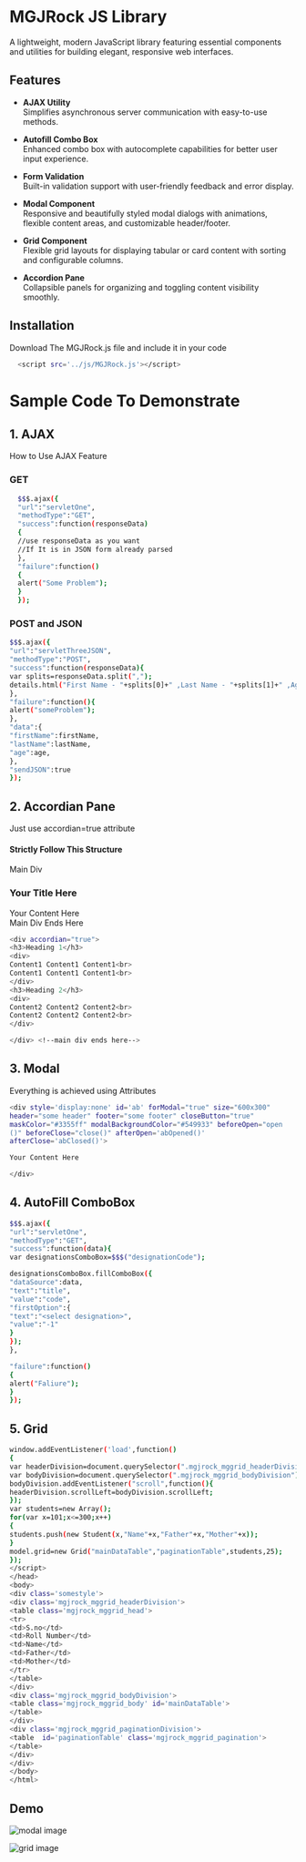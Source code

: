 # MGJRock JS Library

A lightweight, modern JavaScript library featuring essential components and utilities for building elegant, responsive web interfaces.

## Features

- **AJAX Utility**  
  Simplifies asynchronous server communication with easy-to-use methods.

- **Autofill Combo Box**  
  Enhanced combo box with autocomplete capabilities for better user input experience.

- **Form Validation**  
  Built-in validation support with user-friendly feedback and error display.

- **Modal Component**  
  Responsive and beautifully styled modal dialogs with animations, flexible content areas, and customizable header/footer.

- **Grid Component**  
  Flexible grid layouts for displaying tabular or card content with sorting and configurable columns.

- **Accordion Pane**  
  Collapsible panels for organizing and toggling content visibility smoothly.
## Installation

Download The MGJRock.js file and include it in your code
```bash
  <script src='../js/MGJRock.js'></script>
```
# Sample Code To Demonstrate
## 1. AJAX
How to Use AJAX Feature

### GET 
```bash
  $$$.ajax({
  "url":"servletOne",
  "methodType":"GET",
  "success":function(responseData)
  {
  //use responseData as you want 
  //If It is in JSON form already parsed
  },
  "failure":function()
  {
  alert("Some Problem");
  }
  });
```

### POST and JSON
```bash
$$$.ajax({
"url":"servletThreeJSON",
"methodType":"POST",
"success":function(responseData){
var splits=responseData.split(",");
details.html("First Name - "+splits[0]+" ,Last Name - "+splits[1]+" ,Age - "+splits[2]);
},
"failure":function(){
alert("someProblem");
},
"data":{
"firstName":firstName,
"lastName":lastName,
"age":age,
},
"sendJSON":true
});
```

## 2. Accordian Pane
Just use accordian=true attribute
#### Strictly Follow This Structure
 Main Div
    <h3>Your Title Here</h3>
    <div>Your Content Here</div>
  Main Div Ends Here  
```bash
<div accordian="true">
<h3>Heading 1</h3>
<div>
Content1 Content1 Content1<br>
Content1 Content1 Content1<br>
</div>
<h3>Heading 2</h3>
<div>
Content2 Content2 Content2<br>
Content2 Content2 Content2<br>
</div>

</div> <!--main div ends here-->
```

## 3. Modal

Everything is achieved using Attributes
```bash
<div style='display:none' id='ab' forModal="true" size="600x300" 
header="some header" footer="some footer" closeButton="true" 
maskColor="#3355ff" modalBackgroundColor="#549933" beforeOpen="open
()" beforeClose="close()" afterOpen='abOpened()' 
afterClose='abClosed()'>

Your Content Here

</div>

```

## 4. AutoFill ComboBox
```bash
$$$.ajax({
"url":"servletOne",
"methodType":"GET",
"success":function(data){
var designationsComboBox=$$$("designationCode");

designationsComboBox.fillComboBox({
"dataSource":data,
"text":"title",
"value":"code",
"firstOption":{
"text":"<select designation>",
"value":"-1"
}
});
},

"failure":function()
{
alert("Faliure");
}
});
```

## 5. Grid

```bash
window.addEventListener('load',function()
{
var headerDivision=document.querySelector(".mgjrock_mggrid_headerDivision");
var bodyDivision=document.querySelector(".mgjrock_mggrid_bodyDivision");
bodyDivision.addEventListener("scroll",function(){
headerDivision.scrollLeft=bodyDivision.scrollLeft;
});
var students=new Array();
for(var x=101;x<=300;x++)
{
students.push(new Student(x,"Name"+x,"Father"+x,"Mother"+x));
}
model.grid=new Grid("mainDataTable","paginationTable",students,25);
});
</script>
</head>
<body>
<div class='somestyle'>
<div class='mgjrock_mggrid_headerDivision'>
<table class='mgjrock_mggrid_head'>
<tr>
<td>S.no</td>
<td>Roll Number</td>
<td>Name</td>
<td>Father</td>
<td>Mother</td>
</tr>
</table>
</div>
<div class='mgjrock_mggrid_bodyDivision'>
<table class='mgjrock_mggrid_body' id='mainDataTable'>
</table>
</div>
<div class='mgjrock_mggrid_paginationDivision'>
<table  id='paginationTable' class='mgjrock_mggrid_pagination'>
</table>
</div>
</div>
</body>
</html>
```
## Demo

![modal image](modalDemo.png)

![grid image](gridDemo.png)
